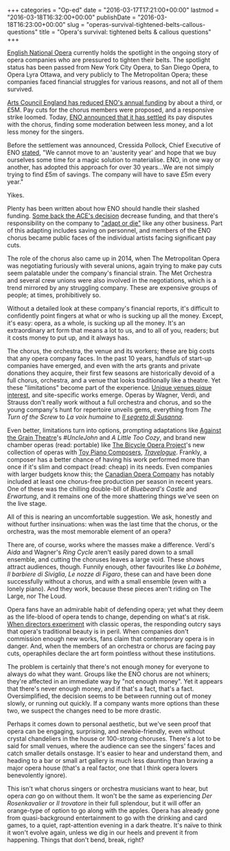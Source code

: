+++
categories = "Op-ed"
date = "2016-03-17T17:21:00+00:00"
lastmod = "2016-03-18T16:32:00+00:00"
publishDate = "2016-03-18T16:23:00+00:00"
slug = "operas-survival-tightened-belts-callous-questions"
title = "Opera&#039;s survival: tightened belts &amp; callous questions"
+++

[English National Opera](http://www.theguardian.com/commentisfree/2016/feb/16/english-national-opera-eno-cultural-treasure-value-for-money) currently holds the spotlight in the ongoing story of opera companies who are pressured to tighten their belts. The spotlight status has been passed from New York City Opera, to San Diego Opera, to Opera Lyra Ottawa, and very publicly to The Metropolitan Opera; these companies faced financial struggles for various reasons, and not all of them survived.

[Arts Council England has reduced ENO's annual funding](http://www.artscouncil.org.uk/media/uploads/Analysis_of_Opera_and_Ballet.pdf) by about a third, or £5M. Pay cuts for the chorus members were proposed, and a responsive strike loomed. Today, [ENO announced that it has settled](http://www.bbc.co.uk/news/entertainment-arts-35841968) its pay disputes with the chorus, finding some moderation between less money, and a lot less money for the singers.

Before the settlement was announced, Cressida Pollock, Chief Executive of ENO [stated](https://www.eno.org/news/further-update-on-eno/), "We cannot move to an 'austerity year' and hope that we buy ourselves some time for a magic solution to materialise. ENO, in one way or another, has adopted this approach for over 30 years...We are not simply trying to find £5m of savings. The company will have to save £5m every year."

Yikes. 

Plenty has been written about how ENO should handle their slashed funding. [Some back the ACE's decision](http://www.spectator.co.uk/2016/02/eno-must-go/) decrease funding, and that there's responsibility on the company to ["adapt or die"](http://www.theguardian.com/commentisfree/2016/feb/16/english-national-opera-eno-cultural-treasure-value-for-money) like any other business. Part of this adapting includes saving on personnel, and members of the ENO chorus became public faces of the individual artists facing significant pay cuts.

The role of the chorus also came up in 2014, when The Metropolitan Opera was negotiating furiously with several unions, again trying to make pay cuts seem palatable under the company's financial strain. The Met Orchestra and several crew unions were also involved in the negotiations, which is a trend mirrored by any struggling company. These are expensive groups of people; at times, prohibitively so.

Without a detailed look at these company's financial reports, it's difficult to confidently point fingers at what or who is sucking up all the money. Except, it's easy: opera, as a whole, is sucking up all the money. It's an extraordinary art form that means a lot to us, and to all of you, readers; but it costs money to put up, and it always has. 

The chorus, the orchestra, the venue and its workers; these are big costs that any opera company faces. In the past 10 years, handfuls of start-up companies have emerged, and even with the arts grants and private donations they acquire, their first few seasons are historically devoid of a full chorus, orchestra, and a venue that looks traditionally like a theatre. Yet these "limitations" become part of the experience. [Unique venues pique interest](/the-case-for-nomadic-opera/), and site-specific works emerge. Operas by Wagner, Verdi, and Strauss don't really work without a full orchestra and chorus, and so the young company's hunt for repertoire unveils gems, everything from *The Turn of the Screw* to *La voix humaine* to [*Il segreto di Susanna*](/in-review-modern-family-opera/). 

Even better, limitations turn into options, prompting adaptations like [Against the Grain Theatre](/scene/companies/against-the-grain-theatre/)'s *#UncleJohn* and *A Little Too Cozy*, and brand new chamber operas (read: portable) like [The Bicycle Opera Project](/scene/companies/the-bicycle-opera-project/)'s new collection of operas with [Toy Piano Composers](/scene/companies/toy-piano-composers/), [*Travelogue*](/new-teams-new-operas-bicycle-opera-toy-piano-composers/). Frankly, a composer has a better chance of having his work performed more than once if it's slim and compact (read: cheap) in its needs. Even companies with larger budgets know this; the [Canadian Opera Company](/scene/companies/canadian-opera-company/) has notably included at least one chorus-free production per season in recent years. One of these was the chilling double-bill of *Bluebeard's Castle* and *Erwartung*, and it remains one of the more shattering things we've seen on the live stage.

All of this is nearing an uncomfortable suggestion. We ask, honestly and without further insinuations: when was the last time that the chorus, or the orchestra, was the most memorable element of an opera?

There are, of course, works where the masses make a difference. Verdi's *Aida* and Wagner's *Ring Cycle* aren't easily pared down to a small ensemble, and cutting the choruses leaves a large void. These shows attract audiences, though. Funnily enough, other favourites like *La bohème*, *Il barbiere di Siviglia*, *Le nozze di Figaro*, these can and have been done successfully without a chorus, and with a small ensemble (even with a lonely piano). And they work, because these pieces aren't riding on The Large, nor The Loud.

Opera fans have an admirable habit of defending opera; yet what they deem as the life-blood of opera tends to change, depending on what's at risk. [When directors experiment](/panel-regietheater/) with classic operas, the responding outcry says that opera's traditional beauty is in peril. When companies don't commission enough new works, fans claim that contemporary opera is in danger. And, when the members of an orchestra or chorus are facing pay cuts, operaphiles declare the art form pointless without these institutions.

The problem is certainly that there's not enough money for everyone to always do what they want. Groups like the ENO chorus are not whiners; they're affected in an immediate way by "not enough money". Yet it appears that there's never enough money, and if that's a fact, that's a fact. Oversimplified, the decision seems to be between running out of money slowly, or running out quickly. If a company wants more options than these two, we suspect the changes need to be more drastic.

Perhaps it comes down to personal aesthetic, but we've seen proof that opera can be engaging, surprising, and newbie-friendly, even without crystal chandeliers in the house or 100-strong choruses. There's a lot to be said for small venues, where the audience can see the singers' faces and catch smaller details onstasge. It's easier to hear and understand them, and heading to a bar or small art gallery is much less daunting than braving a major opera house (that's a real factor, one that I think opera lovers benevolently ignore).

This isn't what chorus singers or orchestra musicians want to hear, but opera *can* go on without them. It won't be the same as experiencing *Der Rosenkavalier* or *Il trovatore* in their full splendour, but it will offer an orange-type of option to go along with the apples. Opera has already gone from quasi-background entertainment to go with the drinking and card games, to a quiet, rapt-attention evening in a dark theatre. It's naïve to think it won't evolve again, unless we dig in our heels and prevent it from happening. Things that don't bend, break, right?
